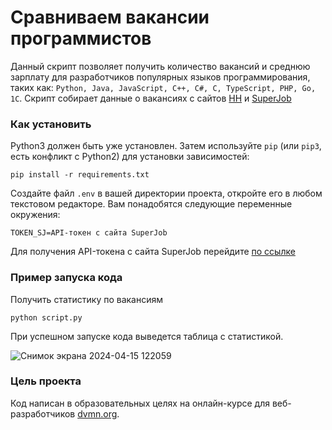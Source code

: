 # Сравниваем вакансии программистов

Данный скрипт позволяет получить количество вакансий и среднюю зарплату для разработчиков популярных языков программирования, таких как: ```Python, Java, JavaScript, C++, C#, C, TypeScript, PHP, Go, 1C```. Скрипт собирает данные о вакансиях с сайтов [HH](https://hh.ru) и [SuperJob](https://www.superjob.ru)

### Как установить

Python3 должен быть уже установлен. 
Затем используйте `pip` (или `pip3`, есть конфликт с Python2) для установки зависимостей:
```bush
pip install -r requirements.txt
```
Создайте файл ```.env``` в вашей директории проекта, откройте его в любом текстовом редакторе. Вам понадобятся следующие переменные окружения:
```
TOKEN_SJ=API-токен с сайта SuperJob
```
Для получения API-токена с сайта SuperJob перейдите [по ссылке](https://api.superjob.ru/)

### Пример запуска кода

Получить статистику по вакансиям

```bush
python script.py
```

При успешном запуске кода выведется таблица с статистикой.

![Снимок экрана 2024-04-15 122059](https://gist.github.com/assets/133884450/a3e95009-4c64-4e70-b06a-4c73e1989c1f)

### Цель проекта

Код написан в образовательных целях на онлайн-курсе для веб-разработчиков [dvmn.org](https://dvmn.org/).